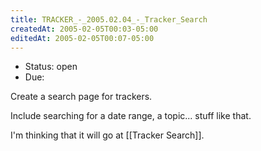 ```yaml
---
title: TRACKER_-_2005.02.04_-_Tracker_Search
createdAt: 2005-02-05T00:03-05:00
editedAt: 2005-02-05T00:07-05:00
---
```


* Status: open
* Due: 

Create a search page for trackers.

Include searching for a date range, a topic... stuff like that.    

I'm thinking that it will go at [[Tracker Search]].

